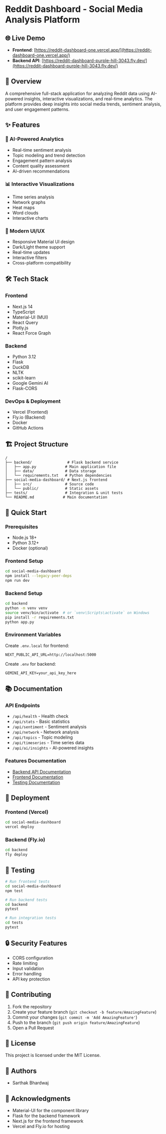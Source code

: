 # Reddit Dashboard - Social Media Analysis Platform

## 🌐 Live Demo
- **Frontend**: [https://reddit-dashboard-one.vercel.app/](https://reddit-dashboard-one.vercel.app/)
- **Backend API**: [https://reddit-dashboard-purple-hill-3043.fly.dev/](https://reddit-dashboard-purple-hill-3043.fly.dev/)

## 🚀 Overview
A comprehensive full-stack application for analyzing Reddit data using AI-powered insights, interactive visualizations, and real-time analytics. The platform provides deep insights into social media trends, sentiment analysis, and user engagement patterns.

## ✨ Features

### 🤖 AI-Powered Analytics
- Real-time sentiment analysis
- Topic modeling and trend detection
- Engagement pattern analysis
- Content quality assessment
- AI-driven recommendations

### 📊 Interactive Visualizations
- Time series analysis
- Network graphs
- Heat maps
- Word clouds
- Interactive charts

### 🎨 Modern UI/UX
- Responsive Material UI design
- Dark/Light theme support
- Real-time updates
- Interactive filters
- Cross-platform compatibility

## 🛠️ Tech Stack

### Frontend
- Next.js 14
- TypeScript
- Material-UI (MUI)
- React Query
- Plotly.js
- React Force Graph

### Backend
- Python 3.12
- Flask
- DuckDB
- NLTK
- scikit-learn
- Google Gemini AI
- Flask-CORS

### DevOps & Deployment
- Vercel (Frontend)
- Fly.io (Backend)
- Docker
- GitHub Actions

## 🏗️ Project Structure
```
/
├── backend/                # Flask backend service
│   ├── app.py             # Main application file
│   ├── data/              # Data storage
│   └── requirements.txt   # Python dependencies
├── social-media-dashboard/ # Next.js frontend
│   ├── src/               # Source code
│   └── public/            # Static assets
├── tests/                 # Integration & unit tests
└── README.md             # Main documentation
```

## 🚀 Quick Start

### Prerequisites
- Node.js 18+
- Python 3.12+
- Docker (optional)

### Frontend Setup
```bash
cd social-media-dashboard
npm install --legacy-peer-deps
npm run dev
```

### Backend Setup
```bash
cd backend
python -m venv venv
source venv/bin/activate  # or `venv\Scripts\activate` on Windows
pip install -r requirements.txt
python app.py
```

### Environment Variables
Create `.env.local` for frontend:
```env
NEXT_PUBLIC_API_URL=http://localhost:5000
```

Create `.env` for backend:
```env
GEMINI_API_KEY=your_api_key_here
```

## 📚 Documentation

### API Endpoints
- `/api/health` - Health check
- `/api/stats` - Basic statistics
- `/api/sentiment` - Sentiment analysis
- `/api/network` - Network analysis
- `/api/topics` - Topic modeling
- `/api/timeseries` - Time series data
- `/api/ai/insights` - AI-powered insights

### Features Documentation
- [Backend API Documentation](./backend/README.md)
- [Frontend Documentation](./social-media-dashboard/README.md)
- [Testing Documentation](./tests/README.md)

## 🚀 Deployment

### Frontend (Vercel)
```bash
cd social-media-dashboard
vercel deploy
```

### Backend (Fly.io)
```bash
cd backend
fly deploy
```

## 🧪 Testing
```bash
# Run frontend tests
cd social-media-dashboard
npm test

# Run backend tests
cd backend
pytest

# Run integration tests
cd tests
pytest
```

## 🔒 Security Features
- CORS configuration
- Rate limiting
- Input validation
- Error handling
- API key protection

## 🤝 Contributing
1. Fork the repository
2. Create your feature branch (`git checkout -b feature/AmazingFeature`)
3. Commit your changes (`git commit -m 'Add AmazingFeature'`)
4. Push to the branch (`git push origin feature/AmazingFeature`)
5. Open a Pull Request

## 📝 License
This project is licensed under the MIT License.

## 👥 Authors
- Sarthak Bhardwaj

## 🙏 Acknowledgments
- Material-UI for the component library
- Flask for the backend framework
- Next.js for the frontend framework
- Vercel and Fly.io for hosting
